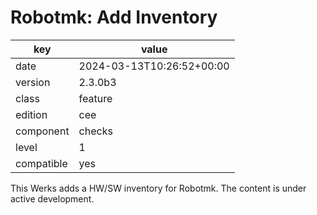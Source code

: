 [//]: # (werk v2)
# Robotmk: Add Inventory

key        | value
---------- | ---
date       | 2024-03-13T10:26:52+00:00
version    | 2.3.0b3
class      | feature
edition    | cee
component  | checks
level      | 1
compatible | yes

This Werks adds a HW/SW inventory for Robotmk. The content is under active development.
